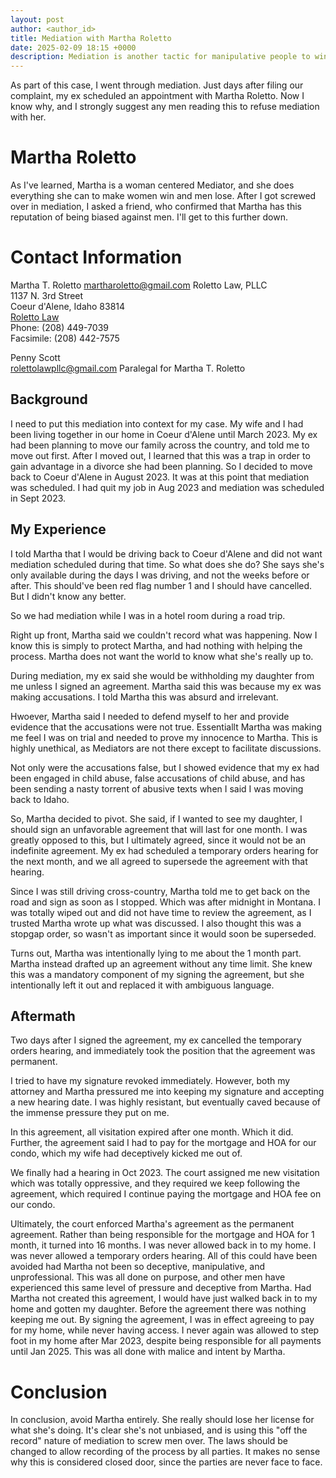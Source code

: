 ```yaml
---
layout: post
author: <author_id> 
title: Mediation with Martha Roletto
date: 2025-02-09 18:15 +0000
description: Mediation is another tactic for manipulative people to win
---
```

As part of this case, I went through mediation. Just days after filing our complaint, my ex scheduled an appointment with Martha Roletto. Now I know why, and I strongly suggest any men reading this to refuse mediation with her.

# Martha Roletto

As I've learned, Martha is a woman centered Mediator, and she does everything she can to make women win and men lose. After I got screwed over in mediation, I asked a friend, who confirmed that Martha has this reputation of being biased against men. I'll get to this further down.

# Contact Information  

Martha T. Roletto 
[martharoletto@gmail.com](emailto:martharoletto@gmail.com)
Roletto Law, PLLC  
1137 N. 3rd Street     
Coeur d'Alene, Idaho 83814  
[Roletto Law](RolettoLaw.com)    
Phone: (208) 449-7039  
Facsimile: (208) 442-7575  

Penny Scott  
[rolettolawpllc@gmail.com](emailto:rolettolawpllc@gmail.com)
Paralegal for Martha T. Roletto  

## Background

I need to put this mediation into context for my case. My wife and I had been living together in our home in Coeur d'Alene until March 2023. My ex had been planning to move our family across the country, and told me to move out first. After I moved out, I learned that this was a trap in order to gain advantage in a divorce she had been planning. So I decided to move back to Coeur d'Alene in August 2023. It was at this point that mediation was scheduled. I had quit my job in Aug 2023 and mediation was scheduled in Sept 2023. 

## My Experience

I told Martha that I would be driving back to Coeur d'Alene and did not want mediation scheduled during that time. So what does she do? She says she's only available during the days I was driving, and not the weeks before or after. This should've been red flag number 1 and I should have cancelled. But I didn't know any better.

So we had mediation while I was in a hotel room during a road trip. 

Right up front, Martha said we couldn't record what was happening. Now I know this is simply to protect Martha, and had nothing with helping the process. Martha does not want the world to know what she's really up to.

During mediation, my ex said she would be withholding my daughter from me unless I signed an agreement. Martha said this was because my ex was making accusations. I told Martha this was absurd and irrelevant.

Hwoever, Martha said I needed to defend myself to her and provide evidence that the accusations were not true. Essentiallt Martha was making me feel I was on trial and needed to prove my innocence to Martha. This is highly unethical, as Mediators are not there except to facilitate discussions. 

Not only were the accusations false, but I showed evidence that my ex had been engaged in child abuse, false accusations of child abuse, and has been sending a nasty torrent of abusive texts when I said I was moving back to Idaho.

So, Martha decided to pivot. She said, if I wanted to see my daughter, I should sign an unfavorable agreement that will last for one month. I was greatly opposed to this, but I ultimately agreed, since it would not be an indefinite agreement. My ex had scheduled a temporary orders hearing for the next month, and we all agreed to supersede the agreement with that hearing.

Since I was still driving cross-country, Martha told me to get back on the road and sign as soon as I stopped. Which was after midnight in Montana. I was totally wiped out and did not have time to review the agreement, as I trusted Martha wrote up what was discussed. I also thought this was a stopgap order, so wasn't as important since it would soon be superseded. 

Turns out, Martha was intentionally lying to me about the 1 month part. Martha instead drafted up an agreement without any time limit. She knew this was a mandatory component of my signing the agreement, but she intentionally left it out and replaced it with ambiguous language.

## Aftermath

Two days after I signed the agreement, my ex cancelled the temporary orders hearing, and immediately took the position that the agreement was permanent.

I tried to have my signature revoked immediately. However, both my attorney and Martha pressured me into keeping my signature and accepting a new hearing date. I was highly resistant, but eventually caved because of the immense pressure they put on me.

In this agreement, all visitation expired after one month. Which it did. Further, the agreement said I had to pay for the mortgage and HOA for our condo, which my wife had deceptively kicked me out of.

We finally had a hearing in Oct 2023. The court assigned me new visitation which was totally oppressive, and they required we keep following the agreement, which required I continue paying the mortgage and HOA fee on our condo.

Ultimately, the court enforced Martha's agreement as the permanent agreement. Rather than being responsible for the mortgage and HOA for 1 month, it turned into 16 months. I was never allowed back in to my home. I was never allowed a temporary orders hearing. All of this could have been avoided had Martha not been so deceptive, manipulative, and unprofessional. This was all done on purpose, and other men have experienced this same level of pressure and deceptive from Martha. Had Martha not created this agreement, I would have just walked back in to my home and gotten my daughter. Before the agreement there was nothing keeping me out. By signing the agreement, I was in effect agreeing to pay for my home, while never having access. I never again was allowed to step foot in my home after Mar 2023, despite being responsible for all payments until Jan 2025. This was all done with malice and intent by Martha.

# Conclusion

In conclusion, avoid Martha entirely. She really should lose her license for what she's doing. It's clear she's not unbiased, and is using this "off the record" nature of mediation to screw men over. The laws should be changed to allow recording of the process by all parties. It makes no sense why this is considered closed door, since the parties are never face to face.
